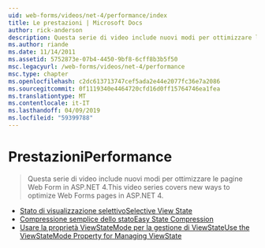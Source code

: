 ```yaml
---
uid: web-forms/videos/net-4/performance/index
title: Le prestazioni | Microsoft Docs
author: rick-anderson
description: Questa serie di video include nuovi modi per ottimizzare le pagine Web Form in ASP.NET 4.
ms.author: riande
ms.date: 11/14/2011
ms.assetid: 5752873e-07b4-4450-9bf8-6cff8b3b5f50
msc.legacyurl: /web-forms/videos/net-4/performance
msc.type: chapter
ms.openlocfilehash: c2dc613713747cef5ada2e44e2077fc36e7a2086
ms.sourcegitcommit: 0f1119340e4464720cfd16d0ff15764746ea1fea
ms.translationtype: MT
ms.contentlocale: it-IT
ms.lasthandoff: 04/09/2019
ms.locfileid: "59399788"
---
```

# <a name="performance"></a><span data-ttu-id="83bc2-103">Prestazioni</span><span class="sxs-lookup"><span data-stu-id="83bc2-103">Performance</span></span>

> <span data-ttu-id="83bc2-104">Questa serie di video include nuovi modi per ottimizzare le pagine Web Form in ASP.NET 4.</span><span class="sxs-lookup"><span data-stu-id="83bc2-104">This video series covers new ways to optimize Web Forms pages in ASP.NET 4.</span></span>


- [<span data-ttu-id="83bc2-105">Stato di visualizzazione selettivo</span><span class="sxs-lookup"><span data-stu-id="83bc2-105">Selective View State</span></span>](aspnet-4-quick-hit-selective-view-state.md)
- [<span data-ttu-id="83bc2-106">Compressione semplice dello stato</span><span class="sxs-lookup"><span data-stu-id="83bc2-106">Easy State Compression</span></span>](aspnet-4-quick-hit-easy-state-compression.md)
- [<span data-ttu-id="83bc2-107">Usare la proprietà ViewStateMode per la gestione di ViewState</span><span class="sxs-lookup"><span data-stu-id="83bc2-107">Use the ViewStateMode Property for Managing ViewState</span></span>](how-do-i-use-the-viewstatemode-property-for-managing-viewstate.md)

